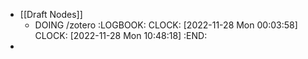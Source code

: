 - [[Draft Nodes]]
	- DOING /zotero
	  :LOGBOOK:
	  CLOCK: [2022-11-28 Mon 00:03:58]
	  CLOCK: [2022-11-28 Mon 10:48:18]
	  :END:
-